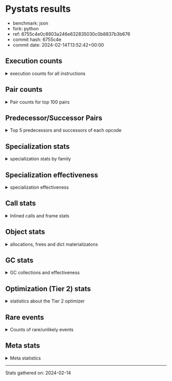 
# Pystats results

- benchmark: json
- fork: python
- ref: 6755c4e0c8803a246e632835030c0b8837b3b676
- commit hash: 6755c4e
- commit date: 2024-02-14T13:52:42+00:00

## Execution counts

<details>
<summary> execution counts for all instructions </summary>

|Name | Count | Self | Cumulative | Miss ratio | 
|---|---:|---:|---:|---:|
| LOAD_FAST | 46,801,120 | 22.1% | 22.1% |  |
| POP_JUMP_IF_NOT_NONE | 16,512,000 | 7.8% | 29.9% |  |
| CALL | 13,770,440 | 6.5% | 36.4% |  |
| LOAD_FAST_LOAD_FAST | 11,010,960 | 5.2% | 41.6% |  |
| LOAD_ATTR_METHOD_NO_DICT | 8,258,600 | 3.9% | 45.5% |  |
| LOAD_CONST | 8,256,480 | 3.9% | 49.3% |  |
| RESUME_CHECK | 8,256,360 | 3.9% | 53.2% |  |
| RETURN_VALUE | 8,256,320 | 3.9% | 57.1% |  |
| LOAD_GLOBAL_BUILTIN | 8,256,060 | 3.9% | 61.0% |  |
| POP_JUMP_IF_FALSE | 8,256,000 | 3.9% | 64.9% |  |
| PUSH_NULL | 5,510,160 | 2.6% | 67.5% |  |
| STORE_FAST_STORE_FAST | 5,504,160 | 2.6% | 70.1% |  |
| UNPACK_SEQUENCE_TWO_TUPLE | 5,504,100 | 2.6% | 72.7% |  |
| CALL_METHOD_DESCRIPTOR_FAST | 5,504,020 | 2.6% | 75.3% |  |
| LOAD_ATTR_METHOD_WITH_VALUES | 5,503,960 | 2.6% | 77.9% |  |
| TO_BOOL_BOOL | 5,503,960 | 2.6% | 80.5% |  |
| STORE_FAST | 2,763,440 | 1.3% | 81.8% |  |
| LOAD_GLOBAL_MODULE | 2,758,080 | 1.3% | 83.1% |  |
| POP_JUMP_IF_TRUE | 2,754,880 | 1.3% | 84.4% |  |
| ENTER_EXECUTOR | 2,753,920 | 1.3% | 85.7% |  |
| TO_BOOL | 2,752,980 | 1.3% | 87.0% |  |
| POP_TOP | 2,752,280 | 1.3% | 88.3% |  |
| LOAD_ATTR_INSTANCE_VALUE | 2,752,140 | 1.3% | 89.6% |  |
| NOP | 2,752,080 | 1.3% | 90.9% |  |
| BUILD_TUPLE | 2,752,080 | 1.3% | 92.2% |  |
| CALL_KW | 2,752,000 | 1.3% | 93.5% |  |
| JUMP_FORWARD | 2,752,000 | 1.3% | 94.8% |  |
| CALL_ISINSTANCE | 2,751,980 | 1.3% | 96.1% |  |
| CALL_LEN | 2,751,980 | 1.3% | 97.4% |  |
| CALL_PY_WITH_DEFAULTS | 2,751,980 | 1.3% | 98.7% |  |
| COMPARE_OP_INT | 2,751,980 | 1.3% | 100.0% |  |
| LOAD_ATTR_MODULE | 5,900 | 0.0% | 100.0% |  |
| FOR_ITER_LIST | 5,420 | 0.0% | 100.0% |  |
| TO_BOOL_STR | 2,860 | 0.0% | 100.0% |  |
| GET_ITER | 2,640 | 0.0% | 100.0% |  |
| CALL_LIST_APPEND | 2,600 | 0.0% | 100.0% |  |
| BINARY_OP_ADD_FLOAT | 2,540 | 0.0% | 100.0% | 2.4% |
| BINARY_OP_SUBTRACT_FLOAT | 2,540 | 0.0% | 100.0% |  |
| LOAD_ATTR | 840 | 0.0% | 100.0% |  |
| JUMP_BACKWARD | 680 | 0.0% | 100.0% |  |
| LOAD_GLOBAL | 520 | 0.0% | 100.0% |  |
| FOR_ITER_RANGE | 460 | 0.0% | 100.0% |  |
| LOAD_DEREF | 240 | 0.0% | 100.0% |  |
| STORE_ATTR_INSTANCE_VALUE | 240 | 0.0% | 100.0% |  |
| BINARY_OP | 180 | 0.0% | 100.0% |  |
| INTERPRETER_EXIT | 160 | 0.0% | 100.0% |  |
| BUILD_LIST | 160 | 0.0% | 100.0% |  |
| CALL_FUNCTION_EX | 160 | 0.0% | 100.0% |  |
| RETURN_CONST | 160 | 0.0% | 100.0% |  |
| CALL_PY_EXACT_ARGS | 140 | 0.0% | 100.0% |  |
| UNPACK_SEQUENCE | 120 | 0.0% | 100.0% |  |
| RESUME | 120 | 0.0% | 100.0% |  |
| BINARY_SLICE | 80 | 0.0% | 100.0% |  |
| BEFORE_WITH | 80 | 0.0% | 100.0% |  |
| CALL_INTRINSIC_1 | 80 | 0.0% | 100.0% |  |
| COPY_FREE_VARS | 80 | 0.0% | 100.0% |  |
| FOR_ITER | 80 | 0.0% | 100.0% |  |
| LIST_EXTEND | 80 | 0.0% | 100.0% |  |
| LOAD_FAST_CHECK | 80 | 0.0% | 100.0% |  |
| CALL_BUILTIN_FAST | 80 | 0.0% | 100.0% |  |
| CALL_BUILTIN_CLASS | 60 | 0.0% | 100.0% |  |
| CALL_BUILTIN_FAST_WITH_KEYWORDS | 60 | 0.0% | 100.0% |  |
| CALL_METHOD_DESCRIPTOR_FAST_WITH_KEYWORDS | 60 | 0.0% | 100.0% |  |
| COMPARE_OP | 40 | 0.0% | 100.0% |  |


</details>

## Pair counts

<details>
<summary> Pair counts for top 100 pairs </summary>

|Pair | Count | Self | Cumulative | 
|---|---:|---:|---:|
| LOAD_FAST POP_JUMP_IF_NOT_NONE | 16,512,000 | 7.8% | 7.8% |
| POP_JUMP_IF_NOT_NONE LOAD_FAST | 16,512,000 | 7.8% | 15.6% |
| UNPACK_SEQUENCE_TWO_TUPLE STORE_FAST_STORE_FAST | 5,504,100 | 2.6% | 18.2% |
| LOAD_CONST CALL | 5,504,080 | 2.6% | 20.8% |
| LOAD_GLOBAL_BUILTIN LOAD_FAST | 5,504,020 | 2.6% | 23.4% |
| LOAD_FAST_LOAD_FAST CALL | 5,504,000 | 2.6% | 26.0% |
| POP_JUMP_IF_FALSE LOAD_FAST | 5,504,000 | 2.6% | 28.6% |
| TO_BOOL_BOOL POP_JUMP_IF_FALSE | 5,503,960 | 2.6% | 31.2% |
| CALL LOAD_ATTR_METHOD_NO_DICT | 5,503,920 | 2.6% | 33.8% |
| LOAD_FAST LOAD_GLOBAL_BUILTIN | 5,503,920 | 2.6% | 36.3% |
| LOAD_ATTR_METHOD_NO_DICT CALL_METHOD_DESCRIPTOR_FAST | 5,503,920 | 2.6% | 38.9% |
| STORE_FAST LOAD_FAST | 2,760,160 | 1.3% | 40.2% |
| PUSH_NULL LOAD_FAST | 2,755,040 | 1.3% | 41.5% |
| POP_JUMP_IF_TRUE LOAD_GLOBAL_MODULE | 2,754,800 | 1.3% | 42.8% |
| LOAD_FAST LOAD_ATTR_METHOD_NO_DICT | 2,754,520 | 1.3% | 44.1% |
| LOAD_FAST RETURN_VALUE | 2,752,160 | 1.3% | 45.4% |
| RETURN_VALUE RETURN_VALUE | 2,752,080 | 1.3% | 46.7% |
| BUILD_TUPLE RETURN_VALUE | 2,752,080 | 1.3% | 48.0% |
| LOAD_FAST_LOAD_FAST BUILD_TUPLE | 2,752,080 | 1.3% | 49.3% |
| STORE_FAST_STORE_FAST LOAD_FAST | 2,752,080 | 1.3% | 50.6% |
| STORE_FAST_STORE_FAST LOAD_FAST_LOAD_FAST | 2,752,080 | 1.3% | 51.9% |
| RESUME_CHECK LOAD_FAST | 2,752,060 | 1.3% | 53.2% |
| LOAD_FAST TO_BOOL | 2,752,040 | 1.3% | 54.5% |
| LOAD_FAST LOAD_ATTR_INSTANCE_VALUE | 2,752,040 | 1.3% | 55.8% |
| CALL_METHOD_DESCRIPTOR_FAST STORE_FAST | 2,752,040 | 1.3% | 57.1% |
| TO_BOOL POP_JUMP_IF_TRUE | 2,752,020 | 1.3% | 58.4% |
| NOP LOAD_FAST | 2,752,000 | 1.3% | 59.7% |
| PUSH_NULL LOAD_FAST_LOAD_FAST | 2,752,000 | 1.3% | 61.0% |
| RETURN_VALUE POP_TOP | 2,752,000 | 1.3% | 62.3% |
| RETURN_VALUE UNPACK_SEQUENCE_TWO_TUPLE | 2,752,000 | 1.3% | 63.6% |
| JUMP_FORWARD LOAD_FAST | 2,752,000 | 1.3% | 64.9% |
| LOAD_CONST CALL_KW | 2,752,000 | 1.3% | 66.2% |
| LOAD_FAST PUSH_NULL | 2,752,000 | 1.3% | 67.5% |
| LOAD_FAST LOAD_CONST | 2,752,000 | 1.3% | 68.8% |
| LOAD_FAST_LOAD_FAST PUSH_NULL | 2,752,000 | 1.3% | 70.1% |
| POP_JUMP_IF_FALSE JUMP_FORWARD | 2,752,000 | 1.3% | 71.4% |
| RESUME_CHECK LOAD_GLOBAL_BUILTIN | 2,752,000 | 1.3% | 72.7% |
| CALL RESUME_CHECK | 2,751,980 | 1.3% | 74.0% |
| CALL_KW RESUME_CHECK | 2,751,980 | 1.3% | 75.3% |
| CALL_METHOD_DESCRIPTOR_FAST LOAD_CONST | 2,751,980 | 1.3% | 76.6% |
| CALL_PY_WITH_DEFAULTS RESUME_CHECK | 2,751,980 | 1.3% | 77.9% |
| COMPARE_OP_INT POP_JUMP_IF_FALSE | 2,751,980 | 1.3% | 79.2% |
| LOAD_ATTR_INSTANCE_VALUE LOAD_FAST_LOAD_FAST | 2,751,980 | 1.3% | 80.5% |
| LOAD_ATTR_METHOD_NO_DICT LOAD_CONST | 2,751,980 | 1.3% | 81.8% |
| LOAD_ATTR_METHOD_WITH_VALUES LOAD_FAST | 2,751,980 | 1.3% | 83.1% |
| LOAD_ATTR_METHOD_WITH_VALUES LOAD_FAST_LOAD_FAST | 2,751,980 | 1.3% | 84.4% |
| RESUME_CHECK NOP | 2,751,980 | 1.3% | 85.7% |
| CALL TO_BOOL_BOOL | 2,751,960 | 1.3% | 87.0% |
| CALL UNPACK_SEQUENCE_TWO_TUPLE | 2,751,960 | 1.3% | 88.3% |
| LOAD_FAST CALL_LEN | 2,751,960 | 1.3% | 89.6% |
| LOAD_FAST CALL_PY_WITH_DEFAULTS | 2,751,960 | 1.3% | 90.9% |
| LOAD_FAST LOAD_ATTR_METHOD_WITH_VALUES | 2,751,960 | 1.3% | 92.2% |
| CALL_ISINSTANCE TO_BOOL_BOOL | 2,751,960 | 1.3% | 93.5% |
| CALL_LEN COMPARE_OP_INT | 2,751,960 | 1.3% | 94.8% |
| LOAD_GLOBAL_BUILTIN CALL_ISINSTANCE | 2,751,960 | 1.3% | 96.1% |
| LOAD_GLOBAL_MODULE LOAD_ATTR_METHOD_WITH_VALUES | 2,751,960 | 1.3% | 97.4% |
| POP_TOP ENTER_EXECUTOR | 2,751,660 | 1.3% | 98.7% |
| ENTER_EXECUTOR CALL | 2,751,280 | 1.3% | 100.0% |
| LOAD_ATTR_MODULE PUSH_NULL | 5,900 | 0.0% | 100.0% |
| LOAD_GLOBAL_MODULE LOAD_ATTR_MODULE | 5,800 | 0.0% | 100.0% |
| CALL STORE_FAST | 5,180 | 0.0% | 100.0% |
| CALL CALL | 4,640 | 0.0% | 100.0% |
| PUSH_NULL CALL | 3,120 | 0.0% | 100.0% |
| LOAD_FAST CALL | 3,080 | 0.0% | 100.0% |
| FOR_ITER_LIST STORE_FAST | 2,860 | 0.0% | 100.0% |
| TO_BOOL_STR POP_JUMP_IF_TRUE | 2,860 | 0.0% | 100.0% |
| LOAD_FAST TO_BOOL_STR | 2,840 | 0.0% | 100.0% |
| ENTER_EXECUTOR FOR_ITER_LIST | 2,560 | 0.0% | 100.0% |
| LOAD_FAST GET_ITER | 2,560 | 0.0% | 100.0% |
| LOAD_FAST_LOAD_FAST LOAD_FAST | 2,560 | 0.0% | 100.0% |
| STORE_FAST LOAD_FAST_LOAD_FAST | 2,560 | 0.0% | 100.0% |
| GET_ITER FOR_ITER_LIST | 2,540 | 0.0% | 100.0% |
| BINARY_OP_ADD_FLOAT STORE_FAST | 2,540 | 0.0% | 100.0% |
| LOAD_ATTR_METHOD_NO_DICT LOAD_FAST | 2,540 | 0.0% | 100.0% |
| LOAD_FAST BINARY_OP_SUBTRACT_FLOAT | 2,520 | 0.0% | 100.0% |
| LOAD_FAST CALL_LIST_APPEND | 2,520 | 0.0% | 100.0% |
| BINARY_OP_SUBTRACT_FLOAT BINARY_OP_ADD_FLOAT | 2,520 | 0.0% | 100.0% |
| FOR_ITER_LIST LOAD_GLOBAL_MODULE | 2,520 | 0.0% | 100.0% |
| CALL_LIST_APPEND ENTER_EXECUTOR | 2,220 | 0.0% | 100.0% |
| TO_BOOL TO_BOOL | 860 | 0.0% | 100.0% |
| FOR_ITER_RANGE STORE_FAST | 380 | 0.0% | 100.0% |
| POP_TOP JUMP_BACKWARD | 360 | 0.0% | 100.0% |
| LOAD_FAST LOAD_ATTR | 360 | 0.0% | 100.0% |
| STORE_FAST LOAD_GLOBAL_MODULE | 360 | 0.0% | 100.0% |
| CALL_LIST_APPEND JUMP_BACKWARD | 320 | 0.0% | 100.0% |
| JUMP_BACKWARD FOR_ITER_LIST | 300 | 0.0% | 100.0% |
| JUMP_BACKWARD FOR_ITER_RANGE | 300 | 0.0% | 100.0% |
| CALL POP_TOP | 200 | 0.0% | 100.0% |
| LOAD_ATTR LOAD_FAST_LOAD_FAST | 200 | 0.0% | 100.0% |
| LOAD_GLOBAL_MODULE LOAD_ATTR | 200 | 0.0% | 100.0% |
| CACHE RESUME_CHECK | 160 | 0.0% | 100.0% |
| LOAD_CONST LOAD_CONST | 160 | 0.0% | 100.0% |
| LOAD_DEREF PUSH_NULL | 160 | 0.0% | 100.0% |
| LOAD_FAST STORE_ATTR_INSTANCE_VALUE | 160 | 0.0% | 100.0% |
| LOAD_GLOBAL LOAD_GLOBAL_MODULE | 160 | 0.0% | 100.0% |
| STORE_FAST LOAD_CONST | 160 | 0.0% | 100.0% |
| LOAD_ATTR_INSTANCE_VALUE LOAD_FAST | 160 | 0.0% | 100.0% |
| STORE_ATTR_INSTANCE_VALUE RETURN_CONST | 160 | 0.0% | 100.0% |
| CALL_PY_EXACT_ARGS RESUME_CHECK | 140 | 0.0% | 100.0% |
| LOAD_ATTR LOAD_ATTR_METHOD_NO_DICT | 120 | 0.0% | 100.0% |


</details>

## Predecessor/Successor Pairs

<details>
<summary> Top 5 predecessors and successors of each opcode </summary>

### BINARY_SLICE

<details>
<summary> Successors and predecessors for BINARY_SLICE </summary>

|Predecessors | Count | Percentage | 
|---|---:|---:|
| LOAD_CONST | 80 | 100.0% |

|Successors | Count | Percentage | 
|---|---:|---:|
| LOAD_FAST | 80 | 100.0% |


</details>

### CACHE

<details>
<summary> Successors and predecessors for CACHE </summary>

|Successors | Count | Percentage | 
|---|---:|---:|
| RESUME_CHECK | 160 | 100.0% |


</details>

### BEFORE_WITH

<details>
<summary> Successors and predecessors for BEFORE_WITH </summary>

|Predecessors | Count | Percentage | 
|---|---:|---:|
| CALL_BUILTIN_FAST_WITH_KEYWORDS | 60 | 75.0% |
| CALL | 20 | 25.0% |

|Successors | Count | Percentage | 
|---|---:|---:|
| STORE_FAST | 80 | 100.0% |


</details>

### GET_ITER

<details>
<summary> Successors and predecessors for GET_ITER </summary>

|Predecessors | Count | Percentage | 
|---|---:|---:|
| LOAD_FAST | 2,560 | 97.0% |
| CALL_BUILTIN_CLASS | 60 | 2.3% |
| CALL | 20 | 0.8% |

|Successors | Count | Percentage | 
|---|---:|---:|
| FOR_ITER_LIST | 2,540 | 96.2% |
| FOR_ITER_RANGE | 60 | 2.3% |
| FOR_ITER | 40 | 1.5% |


</details>

### INTERPRETER_EXIT

<details>
<summary> Successors and predecessors for INTERPRETER_EXIT </summary>

|Predecessors | Count | Percentage | 
|---|---:|---:|
| RETURN_VALUE | 80 | 50.0% |
| RETURN_CONST | 80 | 50.0% |


</details>

### NOP

<details>
<summary> Successors and predecessors for NOP </summary>

|Predecessors | Count | Percentage | 
|---|---:|---:|
| RESUME_CHECK | 2,751,980 | 100.0% |
| POP_TOP | 80 | 0.0% |
| RESUME | 20 | 0.0% |

|Successors | Count | Percentage | 
|---|---:|---:|
| LOAD_FAST | 2,752,000 | 100.0% |
| LOAD_DEREF | 80 | 0.0% |


</details>

### POP_TOP

<details>
<summary> Successors and predecessors for POP_TOP </summary>

|Predecessors | Count | Percentage | 
|---|---:|---:|
| RETURN_VALUE | 2,752,000 | 100.0% |
| CALL | 200 | 0.0% |
| RETURN_CONST | 80 | 0.0% |

|Successors | Count | Percentage | 
|---|---:|---:|
| ENTER_EXECUTOR | 2,751,660 | 100.0% |
| JUMP_BACKWARD | 360 | 0.0% |
| NOP | 80 | 0.0% |
| LOAD_CONST | 80 | 0.0% |
| LOAD_FAST_CHECK | 80 | 0.0% |


</details>

### PUSH_NULL

<details>
<summary> Successors and predecessors for PUSH_NULL </summary>

|Predecessors | Count | Percentage | 
|---|---:|---:|
| LOAD_FAST | 2,752,000 | 49.9% |
| LOAD_FAST_LOAD_FAST | 2,752,000 | 49.9% |
| LOAD_ATTR_MODULE | 5,900 | 0.1% |
| LOAD_DEREF | 160 | 0.0% |
| LOAD_ATTR | 100 | 0.0% |

|Successors | Count | Percentage | 
|---|---:|---:|
| LOAD_FAST | 2,755,040 | 50.0% |
| LOAD_FAST_LOAD_FAST | 2,752,000 | 49.9% |
| CALL | 3,120 | 0.1% |


</details>

### RETURN_VALUE

<details>
<summary> Successors and predecessors for RETURN_VALUE </summary>

|Predecessors | Count | Percentage | 
|---|---:|---:|
| LOAD_FAST | 2,752,160 | 33.3% |
| RETURN_VALUE | 2,752,080 | 33.3% |
| BUILD_TUPLE | 2,752,080 | 33.3% |

|Successors | Count | Percentage | 
|---|---:|---:|
| RETURN_VALUE | 2,752,080 | 33.3% |
| POP_TOP | 2,752,000 | 33.3% |
| UNPACK_SEQUENCE_TWO_TUPLE | 2,752,000 | 33.3% |
| INTERPRETER_EXIT | 80 | 0.0% |
| UNPACK_SEQUENCE | 80 | 0.0% |


</details>

### TO_BOOL

<details>
<summary> Successors and predecessors for TO_BOOL </summary>

|Predecessors | Count | Percentage | 
|---|---:|---:|
| LOAD_FAST | 2,752,040 | 100.0% |
| TO_BOOL | 860 | 0.0% |
| CALL | 60 | 0.0% |
| CALL_ISINSTANCE | 20 | 0.0% |

|Successors | Count | Percentage | 
|---|---:|---:|
| POP_JUMP_IF_TRUE | 2,752,020 | 100.0% |
| TO_BOOL | 860 | 0.0% |
| POP_JUMP_IF_FALSE | 40 | 0.0% |
| TO_BOOL_BOOL | 40 | 0.0% |
| TO_BOOL_STR | 20 | 0.0% |


</details>

### BINARY_OP

<details>
<summary> Successors and predecessors for BINARY_OP </summary>

|Predecessors | Count | Percentage | 
|---|---:|---:|
| LOAD_FAST | 120 | 66.7% |
| BINARY_OP | 40 | 22.2% |
| BINARY_OP_SUBTRACT_FLOAT | 20 | 11.1% |

|Successors | Count | Percentage | 
|---|---:|---:|
| STORE_FAST | 100 | 55.6% |
| BINARY_OP | 40 | 22.2% |
| BINARY_OP_ADD_FLOAT | 20 | 11.1% |
| BINARY_OP_SUBTRACT_FLOAT | 20 | 11.1% |


</details>

### BUILD_LIST

<details>
<summary> Successors and predecessors for BUILD_LIST </summary>

|Predecessors | Count | Percentage | 
|---|---:|---:|
| LOAD_FAST | 80 | 50.0% |
| STORE_FAST | 80 | 50.0% |

|Successors | Count | Percentage | 
|---|---:|---:|
| LOAD_DEREF | 80 | 50.0% |
| STORE_FAST | 80 | 50.0% |


</details>

### BUILD_TUPLE

<details>
<summary> Successors and predecessors for BUILD_TUPLE </summary>

|Predecessors | Count | Percentage | 
|---|---:|---:|
| LOAD_FAST_LOAD_FAST | 2,752,080 | 100.0% |

|Successors | Count | Percentage | 
|---|---:|---:|
| RETURN_VALUE | 2,752,080 | 100.0% |


</details>

### CALL

<details>
<summary> Successors and predecessors for CALL </summary>

|Predecessors | Count | Percentage | 
|---|---:|---:|
| LOAD_CONST | 5,504,080 | 40.0% |
| LOAD_FAST_LOAD_FAST | 5,504,000 | 40.0% |
| ENTER_EXECUTOR | 2,751,280 | 20.0% |
| CALL | 4,640 | 0.0% |
| PUSH_NULL | 3,120 | 0.0% |

|Successors | Count | Percentage | 
|---|---:|---:|
| LOAD_ATTR_METHOD_NO_DICT | 5,503,920 | 40.0% |
| RESUME_CHECK | 2,751,980 | 20.0% |
| TO_BOOL_BOOL | 2,751,960 | 20.0% |
| UNPACK_SEQUENCE_TWO_TUPLE | 2,751,960 | 20.0% |
| STORE_FAST | 5,180 | 0.0% |


</details>

### CALL_FUNCTION_EX

<details>
<summary> Successors and predecessors for CALL_FUNCTION_EX </summary>

|Predecessors | Count | Percentage | 
|---|---:|---:|
| CALL_INTRINSIC_1 | 80 | 50.0% |
| LOAD_FAST | 80 | 50.0% |

|Successors | Count | Percentage | 
|---|---:|---:|
| COPY_FREE_VARS | 80 | 50.0% |
| RESUME_CHECK | 60 | 37.5% |
| RESUME | 20 | 12.5% |


</details>

### CALL_INTRINSIC_1

<details>
<summary> Successors and predecessors for CALL_INTRINSIC_1 </summary>

|Predecessors | Count | Percentage | 
|---|---:|---:|
| LIST_EXTEND | 80 | 100.0% |

|Successors | Count | Percentage | 
|---|---:|---:|
| CALL_FUNCTION_EX | 80 | 100.0% |


</details>

### CALL_KW

<details>
<summary> Successors and predecessors for CALL_KW </summary>

|Predecessors | Count | Percentage | 
|---|---:|---:|
| LOAD_CONST | 2,752,000 | 100.0% |

|Successors | Count | Percentage | 
|---|---:|---:|
| RESUME_CHECK | 2,751,980 | 100.0% |
| RESUME | 20 | 0.0% |


</details>

### COMPARE_OP

<details>
<summary> Successors and predecessors for COMPARE_OP </summary>

|Predecessors | Count | Percentage | 
|---|---:|---:|
| CALL | 20 | 50.0% |
| CALL_LEN | 20 | 50.0% |

|Successors | Count | Percentage | 
|---|---:|---:|
| POP_JUMP_IF_FALSE | 20 | 50.0% |
| COMPARE_OP_INT | 20 | 50.0% |


</details>

### COPY_FREE_VARS

<details>
<summary> Successors and predecessors for COPY_FREE_VARS </summary>

|Predecessors | Count | Percentage | 
|---|---:|---:|
| CALL_FUNCTION_EX | 80 | 100.0% |

|Successors | Count | Percentage | 
|---|---:|---:|
| RESUME_CHECK | 60 | 75.0% |
| RESUME | 20 | 25.0% |


</details>

### ENTER_EXECUTOR

<details>
<summary> Successors and predecessors for ENTER_EXECUTOR </summary>

|Predecessors | Count | Percentage | 
|---|---:|---:|
| POP_TOP | 2,751,660 | 99.9% |
| CALL_LIST_APPEND | 2,220 | 0.1% |
| JUMP_BACKWARD | 40 | 0.0% |

|Successors | Count | Percentage | 
|---|---:|---:|
| CALL | 2,751,280 | 99.9% |
| FOR_ITER_LIST | 2,560 | 0.1% |
| FOR_ITER_RANGE | 80 | 0.0% |


</details>

### FOR_ITER

<details>
<summary> Successors and predecessors for FOR_ITER </summary>

|Predecessors | Count | Percentage | 
|---|---:|---:|
| GET_ITER | 40 | 50.0% |
| JUMP_BACKWARD | 40 | 50.0% |

|Successors | Count | Percentage | 
|---|---:|---:|
| STORE_FAST | 40 | 50.0% |
| FOR_ITER_LIST | 20 | 25.0% |
| FOR_ITER_RANGE | 20 | 25.0% |


</details>

### JUMP_BACKWARD

<details>
<summary> Successors and predecessors for JUMP_BACKWARD </summary>

|Predecessors | Count | Percentage | 
|---|---:|---:|
| POP_TOP | 360 | 52.9% |
| CALL_LIST_APPEND | 320 | 47.1% |

|Successors | Count | Percentage | 
|---|---:|---:|
| FOR_ITER_LIST | 300 | 44.1% |
| FOR_ITER_RANGE | 300 | 44.1% |
| ENTER_EXECUTOR | 40 | 5.9% |
| FOR_ITER | 40 | 5.9% |


</details>

### JUMP_FORWARD

<details>
<summary> Successors and predecessors for JUMP_FORWARD </summary>

|Predecessors | Count | Percentage | 
|---|---:|---:|
| POP_JUMP_IF_FALSE | 2,752,000 | 100.0% |

|Successors | Count | Percentage | 
|---|---:|---:|
| LOAD_FAST | 2,752,000 | 100.0% |


</details>

### LIST_EXTEND

<details>
<summary> Successors and predecessors for LIST_EXTEND </summary>

|Predecessors | Count | Percentage | 
|---|---:|---:|
| LOAD_DEREF | 80 | 100.0% |

|Successors | Count | Percentage | 
|---|---:|---:|
| CALL_INTRINSIC_1 | 80 | 100.0% |


</details>

### LOAD_ATTR

<details>
<summary> Successors and predecessors for LOAD_ATTR </summary>

|Predecessors | Count | Percentage | 
|---|---:|---:|
| LOAD_FAST | 360 | 42.9% |
| LOAD_GLOBAL_MODULE | 200 | 23.8% |
| LOAD_GLOBAL | 120 | 14.3% |
| CALL | 80 | 9.5% |
| LOAD_ATTR | 40 | 4.8% |

|Successors | Count | Percentage | 
|---|---:|---:|
| LOAD_FAST_LOAD_FAST | 200 | 23.8% |
| LOAD_ATTR_METHOD_NO_DICT | 120 | 14.3% |
| PUSH_NULL | 100 | 11.9% |
| CALL | 100 | 11.9% |
| LOAD_ATTR_MODULE | 100 | 11.9% |


</details>

### LOAD_CONST

<details>
<summary> Successors and predecessors for LOAD_CONST </summary>

|Predecessors | Count | Percentage | 
|---|---:|---:|
| LOAD_FAST | 2,752,000 | 33.3% |
| CALL_METHOD_DESCRIPTOR_FAST | 2,751,980 | 33.3% |
| LOAD_ATTR_METHOD_NO_DICT | 2,751,980 | 33.3% |
| LOAD_CONST | 160 | 0.0% |
| STORE_FAST | 160 | 0.0% |

|Successors | Count | Percentage | 
|---|---:|---:|
| CALL | 5,504,080 | 66.7% |
| CALL_KW | 2,752,000 | 33.3% |
| LOAD_CONST | 160 | 0.0% |
| BINARY_SLICE | 80 | 0.0% |
| LOAD_FAST | 80 | 0.0% |


</details>

### LOAD_DEREF

<details>
<summary> Successors and predecessors for LOAD_DEREF </summary>

|Predecessors | Count | Percentage | 
|---|---:|---:|
| NOP | 80 | 33.3% |
| BUILD_LIST | 80 | 33.3% |
| RESUME_CHECK | 60 | 25.0% |
| RESUME | 20 | 8.3% |

|Successors | Count | Percentage | 
|---|---:|---:|
| PUSH_NULL | 160 | 66.7% |
| LIST_EXTEND | 80 | 33.3% |


</details>

### LOAD_FAST

<details>
<summary> Successors and predecessors for LOAD_FAST </summary>

|Predecessors | Count | Percentage | 
|---|---:|---:|
| POP_JUMP_IF_NOT_NONE | 16,512,000 | 35.3% |
| LOAD_GLOBAL_BUILTIN | 5,504,020 | 11.8% |
| POP_JUMP_IF_FALSE | 5,504,000 | 11.8% |
| STORE_FAST | 2,760,160 | 5.9% |
| PUSH_NULL | 2,755,040 | 5.9% |

|Successors | Count | Percentage | 
|---|---:|---:|
| POP_JUMP_IF_NOT_NONE | 16,512,000 | 35.3% |
| LOAD_GLOBAL_BUILTIN | 5,503,920 | 11.8% |
| LOAD_ATTR_METHOD_NO_DICT | 2,754,520 | 5.9% |
| RETURN_VALUE | 2,752,160 | 5.9% |
| TO_BOOL | 2,752,040 | 5.9% |


</details>

### LOAD_FAST_CHECK

<details>
<summary> Successors and predecessors for LOAD_FAST_CHECK </summary>

|Predecessors | Count | Percentage | 
|---|---:|---:|
| POP_TOP | 80 | 100.0% |

|Successors | Count | Percentage | 
|---|---:|---:|
| LOAD_ATTR | 40 | 50.0% |
| LOAD_ATTR_METHOD_NO_DICT | 40 | 50.0% |


</details>

### LOAD_FAST_LOAD_FAST

<details>
<summary> Successors and predecessors for LOAD_FAST_LOAD_FAST </summary>

|Predecessors | Count | Percentage | 
|---|---:|---:|
| STORE_FAST_STORE_FAST | 2,752,080 | 25.0% |
| PUSH_NULL | 2,752,000 | 25.0% |
| LOAD_ATTR_INSTANCE_VALUE | 2,751,980 | 25.0% |
| LOAD_ATTR_METHOD_WITH_VALUES | 2,751,980 | 25.0% |
| STORE_FAST | 2,560 | 0.0% |

|Successors | Count | Percentage | 
|---|---:|---:|
| CALL | 5,504,000 | 50.0% |
| BUILD_TUPLE | 2,752,080 | 25.0% |
| PUSH_NULL | 2,752,000 | 25.0% |
| LOAD_FAST | 2,560 | 0.0% |
| LOAD_CONST | 80 | 0.0% |


</details>

### LOAD_GLOBAL

<details>
<summary> Successors and predecessors for LOAD_GLOBAL </summary>

|Predecessors | Count | Percentage | 
|---|---:|---:|
| LOAD_FAST | 80 | 15.4% |
| POP_JUMP_IF_TRUE | 80 | 15.4% |
| STORE_FAST | 80 | 15.4% |
| RESUME | 60 | 11.5% |
| RESUME_CHECK | 60 | 11.5% |

|Successors | Count | Percentage | 
|---|---:|---:|
| LOAD_GLOBAL_MODULE | 160 | 30.8% |
| LOAD_ATTR | 120 | 23.1% |
| LOAD_GLOBAL_BUILTIN | 100 | 19.2% |
| LOAD_FAST | 80 | 15.4% |
| CALL | 40 | 7.7% |


</details>

### POP_JUMP_IF_FALSE

<details>
<summary> Successors and predecessors for POP_JUMP_IF_FALSE </summary>

|Predecessors | Count | Percentage | 
|---|---:|---:|
| TO_BOOL_BOOL | 5,503,960 | 66.7% |
| COMPARE_OP_INT | 2,751,980 | 33.3% |
| TO_BOOL | 40 | 0.0% |
| COMPARE_OP | 20 | 0.0% |

|Successors | Count | Percentage | 
|---|---:|---:|
| LOAD_FAST | 5,504,000 | 66.7% |
| JUMP_FORWARD | 2,752,000 | 33.3% |


</details>

### POP_JUMP_IF_NOT_NONE

<details>
<summary> Successors and predecessors for POP_JUMP_IF_NOT_NONE </summary>

|Predecessors | Count | Percentage | 
|---|---:|---:|
| LOAD_FAST | 16,512,000 | 100.0% |

|Successors | Count | Percentage | 
|---|---:|---:|
| LOAD_FAST | 16,512,000 | 100.0% |


</details>

### POP_JUMP_IF_TRUE

<details>
<summary> Successors and predecessors for POP_JUMP_IF_TRUE </summary>

|Predecessors | Count | Percentage | 
|---|---:|---:|
| TO_BOOL | 2,752,020 | 99.9% |
| TO_BOOL_STR | 2,860 | 0.1% |

|Successors | Count | Percentage | 
|---|---:|---:|
| LOAD_GLOBAL_MODULE | 2,754,800 | 100.0% |
| LOAD_GLOBAL | 80 | 0.0% |


</details>

### RETURN_CONST

<details>
<summary> Successors and predecessors for RETURN_CONST </summary>

|Predecessors | Count | Percentage | 
|---|---:|---:|
| STORE_ATTR_INSTANCE_VALUE | 160 | 100.0% |

|Successors | Count | Percentage | 
|---|---:|---:|
| INTERPRETER_EXIT | 80 | 50.0% |
| POP_TOP | 80 | 50.0% |


</details>

### STORE_FAST

<details>
<summary> Successors and predecessors for STORE_FAST </summary>

|Predecessors | Count | Percentage | 
|---|---:|---:|
| CALL_METHOD_DESCRIPTOR_FAST | 2,752,040 | 99.6% |
| CALL | 5,180 | 0.2% |
| FOR_ITER_LIST | 2,860 | 0.1% |
| BINARY_OP_ADD_FLOAT | 2,540 | 0.1% |
| FOR_ITER_RANGE | 380 | 0.0% |

|Successors | Count | Percentage | 
|---|---:|---:|
| LOAD_FAST | 2,760,160 | 99.9% |
| LOAD_FAST_LOAD_FAST | 2,560 | 0.1% |
| LOAD_GLOBAL_MODULE | 360 | 0.0% |
| LOAD_CONST | 160 | 0.0% |
| BUILD_LIST | 80 | 0.0% |


</details>

### STORE_FAST_STORE_FAST

<details>
<summary> Successors and predecessors for STORE_FAST_STORE_FAST </summary>

|Predecessors | Count | Percentage | 
|---|---:|---:|
| UNPACK_SEQUENCE_TWO_TUPLE | 5,504,100 | 100.0% |
| UNPACK_SEQUENCE | 60 | 0.0% |

|Successors | Count | Percentage | 
|---|---:|---:|
| LOAD_FAST | 2,752,080 | 50.0% |
| LOAD_FAST_LOAD_FAST | 2,752,080 | 50.0% |


</details>

### UNPACK_SEQUENCE

<details>
<summary> Successors and predecessors for UNPACK_SEQUENCE </summary>

|Predecessors | Count | Percentage | 
|---|---:|---:|
| RETURN_VALUE | 80 | 66.7% |
| CALL | 40 | 33.3% |

|Successors | Count | Percentage | 
|---|---:|---:|
| STORE_FAST_STORE_FAST | 60 | 50.0% |
| UNPACK_SEQUENCE_TWO_TUPLE | 60 | 50.0% |


</details>

### RESUME

<details>
<summary> Successors and predecessors for RESUME </summary>

|Predecessors | Count | Percentage | 
|---|---:|---:|
| CALL | 60 | 50.0% |
| CALL_FUNCTION_EX | 20 | 16.7% |
| CALL_KW | 20 | 16.7% |
| COPY_FREE_VARS | 20 | 16.7% |

|Successors | Count | Percentage | 
|---|---:|---:|
| LOAD_GLOBAL | 60 | 50.0% |
| NOP | 20 | 16.7% |
| LOAD_DEREF | 20 | 16.7% |
| LOAD_FAST | 20 | 16.7% |


</details>

### BINARY_OP_ADD_FLOAT

<details>
<summary> Successors and predecessors for BINARY_OP_ADD_FLOAT </summary>

|Predecessors | Count | Percentage | 
|---|---:|---:|
| BINARY_OP_SUBTRACT_FLOAT | 2,520 | 99.2% |
| BINARY_OP | 20 | 0.8% |

|Successors | Count | Percentage | 
|---|---:|---:|
| STORE_FAST | 2,540 | 100.0% |


</details>

### BINARY_OP_SUBTRACT_FLOAT

<details>
<summary> Successors and predecessors for BINARY_OP_SUBTRACT_FLOAT </summary>

|Predecessors | Count | Percentage | 
|---|---:|---:|
| LOAD_FAST | 2,520 | 99.2% |
| BINARY_OP | 20 | 0.8% |

|Successors | Count | Percentage | 
|---|---:|---:|
| BINARY_OP_ADD_FLOAT | 2,520 | 99.2% |
| BINARY_OP | 20 | 0.8% |


</details>

### CALL_BUILTIN_CLASS

<details>
<summary> Successors and predecessors for CALL_BUILTIN_CLASS </summary>

|Predecessors | Count | Percentage | 
|---|---:|---:|
| LOAD_FAST | 40 | 66.7% |
| CALL | 20 | 33.3% |

|Successors | Count | Percentage | 
|---|---:|---:|
| GET_ITER | 60 | 100.0% |


</details>

### CALL_BUILTIN_FAST

<details>
<summary> Successors and predecessors for CALL_BUILTIN_FAST </summary>

|Predecessors | Count | Percentage | 
|---|---:|---:|
| LOAD_FAST | 80 | 100.0% |

|Successors | Count | Percentage | 
|---|---:|---:|
| UNPACK_SEQUENCE_TWO_TUPLE | 80 | 100.0% |


</details>

### CALL_BUILTIN_FAST_WITH_KEYWORDS

<details>
<summary> Successors and predecessors for CALL_BUILTIN_FAST_WITH_KEYWORDS </summary>

|Predecessors | Count | Percentage | 
|---|---:|---:|
| LOAD_GLOBAL_MODULE | 40 | 66.7% |
| CALL | 20 | 33.3% |

|Successors | Count | Percentage | 
|---|---:|---:|
| BEFORE_WITH | 60 | 100.0% |


</details>

### CALL_ISINSTANCE

<details>
<summary> Successors and predecessors for CALL_ISINSTANCE </summary>

|Predecessors | Count | Percentage | 
|---|---:|---:|
| LOAD_GLOBAL_BUILTIN | 2,751,960 | 100.0% |
| CALL | 20 | 0.0% |

|Successors | Count | Percentage | 
|---|---:|---:|
| TO_BOOL_BOOL | 2,751,960 | 100.0% |
| TO_BOOL | 20 | 0.0% |


</details>

### CALL_LEN

<details>
<summary> Successors and predecessors for CALL_LEN </summary>

|Predecessors | Count | Percentage | 
|---|---:|---:|
| LOAD_FAST | 2,751,960 | 100.0% |
| CALL | 20 | 0.0% |

|Successors | Count | Percentage | 
|---|---:|---:|
| COMPARE_OP_INT | 2,751,960 | 100.0% |
| COMPARE_OP | 20 | 0.0% |


</details>

### CALL_LIST_APPEND

<details>
<summary> Successors and predecessors for CALL_LIST_APPEND </summary>

|Predecessors | Count | Percentage | 
|---|---:|---:|
| LOAD_FAST | 2,520 | 96.9% |
| CALL | 80 | 3.1% |

|Successors | Count | Percentage | 
|---|---:|---:|
| ENTER_EXECUTOR | 2,220 | 85.4% |
| JUMP_BACKWARD | 320 | 12.3% |
| LOAD_FAST_LOAD_FAST | 60 | 2.3% |


</details>

### CALL_METHOD_DESCRIPTOR_FAST

<details>
<summary> Successors and predecessors for CALL_METHOD_DESCRIPTOR_FAST </summary>

|Predecessors | Count | Percentage | 
|---|---:|---:|
| LOAD_ATTR_METHOD_NO_DICT | 5,503,920 | 100.0% |
| CALL | 60 | 0.0% |
| LOAD_ATTR | 40 | 0.0% |

|Successors | Count | Percentage | 
|---|---:|---:|
| STORE_FAST | 2,752,040 | 50.0% |
| LOAD_CONST | 2,751,980 | 50.0% |


</details>

### CALL_METHOD_DESCRIPTOR_FAST_WITH_KEYWORDS

<details>
<summary> Successors and predecessors for CALL_METHOD_DESCRIPTOR_FAST_WITH_KEYWORDS </summary>

|Predecessors | Count | Percentage | 
|---|---:|---:|
| LOAD_ATTR_METHOD_NO_DICT | 40 | 66.7% |
| CALL | 20 | 33.3% |

|Successors | Count | Percentage | 
|---|---:|---:|
| STORE_FAST | 60 | 100.0% |


</details>

### CALL_PY_EXACT_ARGS

<details>
<summary> Successors and predecessors for CALL_PY_EXACT_ARGS </summary>

|Predecessors | Count | Percentage | 
|---|---:|---:|
| LOAD_FAST_LOAD_FAST | 80 | 57.1% |
| LOAD_FAST | 40 | 28.6% |
| CALL | 20 | 14.3% |

|Successors | Count | Percentage | 
|---|---:|---:|
| RESUME_CHECK | 140 | 100.0% |


</details>

### CALL_PY_WITH_DEFAULTS

<details>
<summary> Successors and predecessors for CALL_PY_WITH_DEFAULTS </summary>

|Predecessors | Count | Percentage | 
|---|---:|---:|
| LOAD_FAST | 2,751,960 | 100.0% |
| CALL | 20 | 0.0% |

|Successors | Count | Percentage | 
|---|---:|---:|
| RESUME_CHECK | 2,751,980 | 100.0% |


</details>

### COMPARE_OP_INT

<details>
<summary> Successors and predecessors for COMPARE_OP_INT </summary>

|Predecessors | Count | Percentage | 
|---|---:|---:|
| CALL_LEN | 2,751,960 | 100.0% |
| COMPARE_OP | 20 | 0.0% |

|Successors | Count | Percentage | 
|---|---:|---:|
| POP_JUMP_IF_FALSE | 2,751,980 | 100.0% |


</details>

### FOR_ITER_LIST

<details>
<summary> Successors and predecessors for FOR_ITER_LIST </summary>

|Predecessors | Count | Percentage | 
|---|---:|---:|
| ENTER_EXECUTOR | 2,560 | 47.2% |
| GET_ITER | 2,540 | 46.9% |
| JUMP_BACKWARD | 300 | 5.5% |
| FOR_ITER | 20 | 0.4% |

|Successors | Count | Percentage | 
|---|---:|---:|
| STORE_FAST | 2,860 | 52.8% |
| LOAD_GLOBAL_MODULE | 2,520 | 46.5% |
| LOAD_GLOBAL | 40 | 0.7% |


</details>

### FOR_ITER_RANGE

<details>
<summary> Successors and predecessors for FOR_ITER_RANGE </summary>

|Predecessors | Count | Percentage | 
|---|---:|---:|
| JUMP_BACKWARD | 300 | 65.2% |
| ENTER_EXECUTOR | 80 | 17.4% |
| GET_ITER | 60 | 13.0% |
| FOR_ITER | 20 | 4.3% |

|Successors | Count | Percentage | 
|---|---:|---:|
| STORE_FAST | 380 | 82.6% |
| LOAD_FAST | 80 | 17.4% |


</details>

### LOAD_ATTR_INSTANCE_VALUE

<details>
<summary> Successors and predecessors for LOAD_ATTR_INSTANCE_VALUE </summary>

|Predecessors | Count | Percentage | 
|---|---:|---:|
| LOAD_FAST | 2,752,040 | 100.0% |
| LOAD_FAST_LOAD_FAST | 80 | 0.0% |
| LOAD_ATTR | 20 | 0.0% |

|Successors | Count | Percentage | 
|---|---:|---:|
| LOAD_FAST_LOAD_FAST | 2,751,980 | 100.0% |
| LOAD_FAST | 160 | 0.0% |


</details>

### LOAD_ATTR_METHOD_NO_DICT

<details>
<summary> Successors and predecessors for LOAD_ATTR_METHOD_NO_DICT </summary>

|Predecessors | Count | Percentage | 
|---|---:|---:|
| CALL | 5,503,920 | 66.6% |
| LOAD_FAST | 2,754,520 | 33.4% |
| LOAD_ATTR | 120 | 0.0% |
| LOAD_FAST_CHECK | 40 | 0.0% |

|Successors | Count | Percentage | 
|---|---:|---:|
| CALL_METHOD_DESCRIPTOR_FAST | 5,503,920 | 66.6% |
| LOAD_CONST | 2,751,980 | 33.3% |
| LOAD_FAST | 2,540 | 0.0% |
| CALL | 60 | 0.0% |
| CALL_METHOD_DESCRIPTOR_FAST_WITH_KEYWORDS | 40 | 0.0% |


</details>

### LOAD_ATTR_METHOD_WITH_VALUES

<details>
<summary> Successors and predecessors for LOAD_ATTR_METHOD_WITH_VALUES </summary>

|Predecessors | Count | Percentage | 
|---|---:|---:|
| LOAD_FAST | 2,751,960 | 50.0% |
| LOAD_GLOBAL_MODULE | 2,751,960 | 50.0% |
| LOAD_ATTR | 40 | 0.0% |

|Successors | Count | Percentage | 
|---|---:|---:|
| LOAD_FAST | 2,751,980 | 50.0% |
| LOAD_FAST_LOAD_FAST | 2,751,980 | 50.0% |


</details>

### LOAD_ATTR_MODULE

<details>
<summary> Successors and predecessors for LOAD_ATTR_MODULE </summary>

|Predecessors | Count | Percentage | 
|---|---:|---:|
| LOAD_GLOBAL_MODULE | 5,800 | 98.3% |
| LOAD_ATTR | 100 | 1.7% |

|Successors | Count | Percentage | 
|---|---:|---:|
| PUSH_NULL | 5,900 | 100.0% |


</details>

### LOAD_GLOBAL_BUILTIN

<details>
<summary> Successors and predecessors for LOAD_GLOBAL_BUILTIN </summary>

|Predecessors | Count | Percentage | 
|---|---:|---:|
| LOAD_FAST | 5,503,920 | 66.7% |
| RESUME_CHECK | 2,752,000 | 33.3% |
| LOAD_GLOBAL | 100 | 0.0% |
| STORE_FAST | 40 | 0.0% |

|Successors | Count | Percentage | 
|---|---:|---:|
| LOAD_FAST | 5,504,020 | 66.7% |
| CALL_ISINSTANCE | 2,751,960 | 33.3% |
| LOAD_GLOBAL_MODULE | 40 | 0.0% |
| CALL | 20 | 0.0% |
| LOAD_GLOBAL | 20 | 0.0% |


</details>

### LOAD_GLOBAL_MODULE

<details>
<summary> Successors and predecessors for LOAD_GLOBAL_MODULE </summary>

|Predecessors | Count | Percentage | 
|---|---:|---:|
| POP_JUMP_IF_TRUE | 2,754,800 | 99.9% |
| FOR_ITER_LIST | 2,520 | 0.1% |
| STORE_FAST | 360 | 0.0% |
| LOAD_GLOBAL | 160 | 0.0% |
| RESUME_CHECK | 120 | 0.0% |

|Successors | Count | Percentage | 
|---|---:|---:|
| LOAD_ATTR_METHOD_WITH_VALUES | 2,751,960 | 99.8% |
| LOAD_ATTR_MODULE | 5,800 | 0.2% |
| LOAD_ATTR | 200 | 0.0% |
| LOAD_FAST | 60 | 0.0% |
| CALL_BUILTIN_FAST_WITH_KEYWORDS | 40 | 0.0% |


</details>

### RESUME_CHECK

<details>
<summary> Successors and predecessors for RESUME_CHECK </summary>

|Predecessors | Count | Percentage | 
|---|---:|---:|
| CALL | 2,751,980 | 33.3% |
| CALL_KW | 2,751,980 | 33.3% |
| CALL_PY_WITH_DEFAULTS | 2,751,980 | 33.3% |
| CACHE | 160 | 0.0% |
| CALL_PY_EXACT_ARGS | 140 | 0.0% |

|Successors | Count | Percentage | 
|---|---:|---:|
| LOAD_FAST | 2,752,060 | 33.3% |
| LOAD_GLOBAL_BUILTIN | 2,752,000 | 33.3% |
| NOP | 2,751,980 | 33.3% |
| LOAD_GLOBAL_MODULE | 120 | 0.0% |
| LOAD_FAST_LOAD_FAST | 80 | 0.0% |


</details>

### STORE_ATTR_INSTANCE_VALUE

<details>
<summary> Successors and predecessors for STORE_ATTR_INSTANCE_VALUE </summary>

|Predecessors | Count | Percentage | 
|---|---:|---:|
| LOAD_FAST | 160 | 66.7% |
| LOAD_FAST_LOAD_FAST | 80 | 33.3% |

|Successors | Count | Percentage | 
|---|---:|---:|
| RETURN_CONST | 160 | 66.7% |
| LOAD_FAST | 80 | 33.3% |


</details>

### TO_BOOL_BOOL

<details>
<summary> Successors and predecessors for TO_BOOL_BOOL </summary>

|Predecessors | Count | Percentage | 
|---|---:|---:|
| CALL | 2,751,960 | 50.0% |
| CALL_ISINSTANCE | 2,751,960 | 50.0% |
| TO_BOOL | 40 | 0.0% |

|Successors | Count | Percentage | 
|---|---:|---:|
| POP_JUMP_IF_FALSE | 5,503,960 | 100.0% |


</details>

### TO_BOOL_STR

<details>
<summary> Successors and predecessors for TO_BOOL_STR </summary>

|Predecessors | Count | Percentage | 
|---|---:|---:|
| LOAD_FAST | 2,840 | 99.3% |
| TO_BOOL | 20 | 0.7% |

|Successors | Count | Percentage | 
|---|---:|---:|
| POP_JUMP_IF_TRUE | 2,860 | 100.0% |


</details>

### UNPACK_SEQUENCE_TWO_TUPLE

<details>
<summary> Successors and predecessors for UNPACK_SEQUENCE_TWO_TUPLE </summary>

|Predecessors | Count | Percentage | 
|---|---:|---:|
| RETURN_VALUE | 2,752,000 | 50.0% |
| CALL | 2,751,960 | 50.0% |
| CALL_BUILTIN_FAST | 80 | 0.0% |
| UNPACK_SEQUENCE | 60 | 0.0% |

|Successors | Count | Percentage | 
|---|---:|---:|
| STORE_FAST_STORE_FAST | 5,504,100 | 100.0% |


</details>


</details>

## Specialization stats

<details>
<summary> specialization stats by family </summary>

### BINARY_OP

<details>
<summary> specialization stats for BINARY_OP family </summary>

|Kind | Count | Ratio | 
|---|---:|---:|
|     deferred | 180 | 3.4% |
|          hit | 5,020 | 95.4% |
|         miss | 60 | 1.1% |

| | Count | Ratio | 
|---|---:|---:|
| Success | 40 | 66.7% |
| Failure | 20 | 33.3% |

|Failure kind | Count | Ratio | 
|---|---:|---:|
| add other | 20 | 100.0% |


</details>

### BINARY_SLICE

<details>
<summary> specialization stats for BINARY_SLICE family </summary>


</details>

### CALL

<details>
<summary> specialization stats for CALL family </summary>

|Kind | Count | Ratio | 
|---|---:|---:|
|     deferred | 13,765,600 | 50.0% |
|          hit | 13,762,960 | 50.0% |

| | Count | Ratio | 
|---|---:|---:|
| Success | 240 | 5.0% |
| Failure | 4,600 | 95.0% |

|Failure kind | Count | Ratio | 
|---|---:|---:|
| cmethod | 1,720 | 37.4% |
| other | 860 | 18.7% |
| code complex parameters | 860 | 18.7% |
| meth descr varargs | 860 | 18.7% |
| cfunc noargs | 280 | 6.1% |
| cfunc varargs | 20 | 0.4% |


</details>

### COMPARE_OP

<details>
<summary> specialization stats for COMPARE_OP family </summary>

|Kind | Count | Ratio | 
|---|---:|---:|
|     deferred | 20 | 0.0% |
|          hit | 2,751,980 | 100.0% |

| | Count | Ratio | 
|---|---:|---:|
| Success | 20 | 100.0% |
| Failure | 0 | 0.0% |


</details>

### FOR_ITER

<details>
<summary> specialization stats for FOR_ITER family </summary>

|Kind | Count | Ratio | 
|---|---:|---:|
|     deferred | 40 | 0.7% |
|          hit | 5,880 | 98.7% |

| | Count | Ratio | 
|---|---:|---:|
| Success | 40 | 100.0% |
| Failure | 0 | 0.0% |


</details>

### LOAD_ATTR

<details>
<summary> specialization stats for LOAD_ATTR family </summary>

|Kind | Count | Ratio | 
|---|---:|---:|
|     deferred | 520 | 0.0% |
|          hit | 16,520,600 | 100.0% |

| | Count | Ratio | 
|---|---:|---:|
| Success | 280 | 87.5% |
| Failure | 40 | 12.5% |

|Failure kind | Count | Ratio | 
|---|---:|---:|
| not managed dict | 20 | 50.0% |
| class attr simple | 20 | 50.0% |


</details>

### LOAD_GLOBAL

<details>
<summary> specialization stats for LOAD_GLOBAL family </summary>

|Kind | Count | Ratio | 
|---|---:|---:|
|     deferred | 260 | 0.0% |
|          hit | 11,014,140 | 100.0% |

| | Count | Ratio | 
|---|---:|---:|
| Success | 260 | 100.0% |
| Failure | 0 | 0.0% |


</details>

### POP_JUMP_IF_FALSE

<details>
<summary> specialization stats for POP_JUMP_IF_FALSE family </summary>


</details>

### POP_JUMP_IF_NOT_NONE

<details>
<summary> specialization stats for POP_JUMP_IF_NOT_NONE family </summary>


</details>

### POP_JUMP_IF_TRUE

<details>
<summary> specialization stats for POP_JUMP_IF_TRUE family </summary>


</details>

### STORE_ATTR

<details>
<summary> specialization stats for STORE_ATTR family </summary>

|Kind | Count | Ratio | 
|---|---:|---:|
|          hit | 240 | 100.0% |


</details>

### TO_BOOL

<details>
<summary> specialization stats for TO_BOOL family </summary>

|Kind | Count | Ratio | 
|---|---:|---:|
|     deferred | 2,752,060 | 33.3% |
|          hit | 5,506,820 | 66.7% |

| | Count | Ratio | 
|---|---:|---:|
| Success | 60 | 6.5% |
| Failure | 860 | 93.5% |

|Failure kind | Count | Ratio | 
|---|---:|---:|
| dict | 860 | 100.0% |


</details>

### UNPACK_SEQUENCE

<details>
<summary> specialization stats for UNPACK_SEQUENCE family </summary>

|Kind | Count | Ratio | 
|---|---:|---:|
|     deferred | 60 | 0.0% |
|          hit | 5,504,100 | 100.0% |

| | Count | Ratio | 
|---|---:|---:|
| Success | 60 | 100.0% |
| Failure | 0 | 0.0% |


</details>


</details>

## Specialization effectiveness

<details>
<summary> specialization effectiveness </summary>

|Instructions | Count | Ratio | 
|---|---:|---:|
| Basic | 104,621,720 | 49.4% |
| Not specialized | 44,048,160 | 20.8% |
| Specialized hits | 63,328,100 | 29.9% |
| Specialized misses | 60 | 0.0% |

### Deferred by instruction

<details>
<summary> deferred by instruction </summary>

|Name | Count | Ratio | 
|---|---:|---:|
| CALL | 13,765,600 | 83.3% |
| TO_BOOL | 2,752,060 | 16.7% |
| LOAD_ATTR | 520 | 0.0% |
| LOAD_GLOBAL | 260 | 0.0% |
| BINARY_OP | 180 | 0.0% |
| UNPACK_SEQUENCE | 60 | 0.0% |
| FOR_ITER | 40 | 0.0% |
| COMPARE_OP | 20 | 0.0% |
| BINARY_SLICE | 0 | 0.0% |
| STORE_SLICE | 0 | 0.0% |


</details>

### Misses by instruction

<details>
<summary> misses by instruction </summary>

|Name | Count | Ratio | 
|---|---:|---:|
| BINARY_OP_ADD_FLOAT | 60 | 100.0% |
| CACHE | 0 | 0.0% |
| BEFORE_WITH | 0 | 0.0% |
| GET_ITER | 0 | 0.0% |
| INTERPRETER_EXIT | 0 | 0.0% |
| NOP | 0 | 0.0% |
| POP_TOP | 0 | 0.0% |
| PUSH_NULL | 0 | 0.0% |
| RETURN_VALUE | 0 | 0.0% |
| BUILD_LIST | 0 | 0.0% |


</details>


</details>

## Call stats

<details>
<summary> Inlined calls and frame stats </summary>

| | Count | Ratio | 
|---|---:|---:|
| Calls to PyEval_EvalDefault | 160 | 0.0% |
| Calls to Python functions inlined | 8,256,320 | 100.0% |
| Calls via PyEval_EvalFrame (total) | 160 | 0.0% |
| Calls via PyEval_EvalFrame (vector) | 160 | 0.0% |
| Calls via PyEval_EvalFrame (generator) | 0 | 0.0% |
| Calls via PyEval_EvalFrame (legacy) | 0 | 0.0% |
| Calls via PyEval_EvalFrame (function vectorcall) | 160 | 0.0% |
| Calls via PyEval_EvalFrame (build class) | 0 | 0.0% |
| Calls via PyEval_EvalFrame (slot) | 0 | 0.0% |
| Calls via PyEval_EvalFrame (function ex) | 160 | 0.0% |
| Calls via PyEval_EvalFrame (api) | 80 | 0.0% |
| Calls via PyEval_EvalFrame (method) | 0 | 0.0% |
| Frame objects created | 0 | 0.0% |
| Frames pushed | 2,752,120 | 33.3% |


</details>

## Object stats

<details>
<summary> allocations, frees and dict materializatons </summary>

| | Count | Ratio | 
|---|---:|---:|
| Allocations from freelist | 24,776,600 | 15.8% |
| Frees to freelist | 24,777,200 |  |
| Allocations | 132,238,780 | 84.2% |
| Allocations to 512 bytes | 132,102,940 | 84.1% |
| Allocations to 4 kbytes | 135,440 | 0.1% |
| Allocations over 4 kbytes | 400 | 0.0% |
| Frees | 137,742,148 |  |
| New values | 80 |  |
| Interpreter increfs | 118,369,820 | 31.6% |
| Interpreter decrefs | 132,141,620 | 25.9% |
| Increfs | 256,126,879 | 68.4% |
| Decrefs | 377,353,868 | 74.1% |
| Materialize dict (on request) | 0 | 0.0% |
| Materialize dict (new key) | 0 | 0.0% |
| Materialize dict (too big) | 0 | 0.0% |
| Materialize dict (str subclass) | 0 | 0.0% |
| Dematerialize dict | 0 | 0.0% |
| Method cache hits | 3,784 |  |
| Method cache misses | 556 |  |
| Method cache collisions | 489 |  |
| Method cache dunder hits | 400 |  |
| Method cache dunder misses | 0 |  |


</details>

## GC stats

<details>
<summary> GC collections and effectiveness </summary>

|Generation | Collections | Objects collected | Object visits | 
|---:|---:|---:|---:|
| 0 | 0 | 0 | 0 |
| 1 | 0 | 0 | 0 |
| 2 | 0 | 0 | 0 |


</details>

## Optimization (Tier 2) stats

<details>
<summary> statistics about the Tier 2 optimizer </summary>

| | Count | Ratio | 
|---|---:|---:|
| Optimization attempts | 40 |  |
| Traces created | 40 | 100.0% |
| Trace stack overflow | 0 | 0.0% |
| Trace stack underflow | 0 | 0.0% |
| Trace too long | 0 | 0.0% |
| Trace too short | 0 | 0.0% |
| Inner loop found | 0 | 0.0% |
| Recursive call | 0 | 0.0% |
| Low confidence | 0 | 0.0% |
| Traces executed | 2,753,920 |  |
| Uops executed | 38,518,960 | 13.99 |

### Trace length histogram

<details>
<summary> trace length histogram </summary>

|Range | Count | Ratio | 
|---|---:|---:|
| <= 1 | 0 | 0.0% |
| <= 2 | 0 | 0.0% |
| <= 4 | 0 | 0.0% |
| <= 8 | 0 | 0.0% |
| <= 16 | 0 | 0.0% |
| <= 32 | 40 | 100.0% |


</details>

### Optimized trace length histogram

<details>
<summary> optimized trace length histogram </summary>

|Range | Count | Ratio | 
|---|---:|---:|
| <= 1 | 0 | 0.0% |
| <= 2 | 0 | 0.0% |
| <= 4 | 0 | 0.0% |
| <= 8 | 0 | 0.0% |
| <= 16 | 40 | 100.0% |


</details>

### Trace run length histogram

<details>
<summary> trace run length histogram </summary>

|Range | Count | Ratio | 
|---|---:|---:|
| <= 1 | 0 | 0.0% |
| <= 2 | 2,560 | 0.1% |
| <= 4 | 80 | 0.0% |
| <= 8 | 0 | 0.0% |
| <= 16 | 2,751,280 | 99.9% |


</details>

### Uop execution stats

<details>
<summary> uop execution stats </summary>

|Name | Count | Self | Cumulative | Miss ratio | 
|---|---:|---:|---:|---:|
| LOAD_FAST | 5,498,240 | 14.3% | 14.3% |  |
| _GUARD_NOT_EXHAUSTED_LIST | 2,751,680 | 7.1% | 21.4% | 0.1% |
| _ITER_CHECK_LIST | 2,751,680 | 7.1% | 28.6% |  |
| _EXIT_TRACE | 2,751,280 | 7.1% | 35.7% | 100.0% |
| PUSH_NULL | 2,751,280 | 7.1% | 42.8% |  |
| STORE_FAST | 2,751,280 | 7.1% | 50.0% |  |
| _CHECK_ATTR_MODULE | 2,751,280 | 7.1% | 57.1% |  |
| _LOAD_ATTR_MODULE | 2,751,280 | 7.1% | 64.3% |  |
| _LOAD_CONST_INLINE | 2,751,280 | 7.1% | 71.4% |  |
| _CHECK_GLOBALS | 2,751,280 | 7.1% | 78.6% |  |
| TO_BOOL_STR | 2,749,120 | 7.1% | 85.7% |  |
| _ITER_NEXT_LIST | 2,749,120 | 7.1% | 92.8% |  |
| _GUARD_IS_TRUE_POP | 2,749,120 | 7.1% | 100.0% |  |
| _GUARD_NOT_EXHAUSTED_RANGE | 2,240 | 0.0% | 100.0% | 3.6% |
| _SET_IP | 2,240 | 0.0% | 100.0% |  |
| _ITER_CHECK_RANGE | 2,240 | 0.0% | 100.0% |  |
| _ITER_NEXT_RANGE | 2,160 | 0.0% | 100.0% |  |
| _CHECK_VALIDITY | 2,160 | 0.0% | 100.0% |  |


</details>

### Unsupported opcodes

<details>
<summary> unsupported opcodes </summary>

|Opcode | Count | 
|---|---:|
| CALL | 40 |


</details>


</details>

## Rare events

<details>
<summary> Counts of rare/unlikely events </summary>

|Event | Count | 
|---|---:|
| set class | 0 |
| set bases | 0 |
| set eval frame func | 0 |
| builtin dict | 0 |
| func modification | 0 |
| watched dict modification | 0 |
| watched globals modification | 0 |


</details>

## Meta stats

<details>
<summary> Meta statistics </summary>

| | Count | 
|---|---:|
| Number of data files | 20 |


</details>

---
Stats gathered on: 2024-02-14
